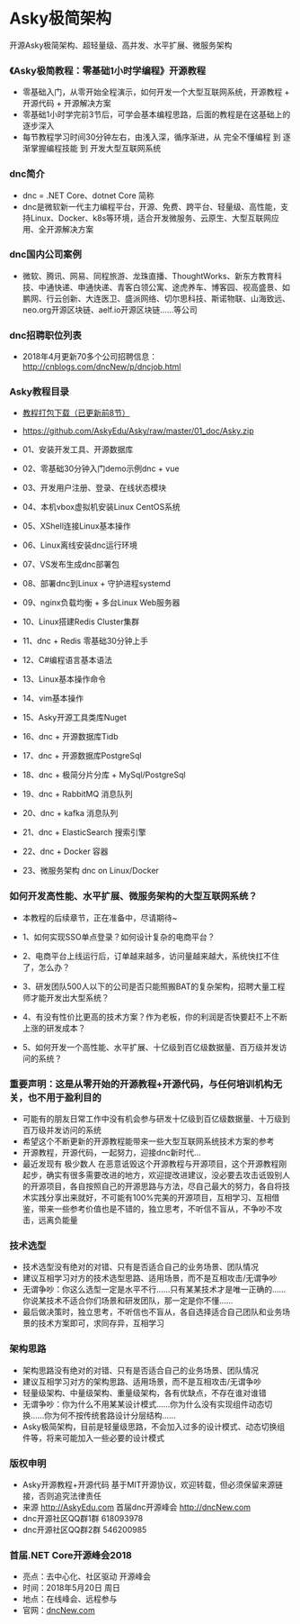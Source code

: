 # Asky极简架构
开源Asky极简架构、超轻量级、高并发、水平扩展、微服务架构

### 《Asky极简教程：零基础1小时学编程》开源教程

* 零基础入门，从零开始全程演示，如何开发一个大型互联网系统，开源教程 + 开源代码 + 开源解决方案
* 零基础1小时学完前3节后，可学会基本编程思路，后面的教程是在这基础上的逐步深入
* 每节教程学习时间30分钟左右，由浅入深，循序渐进，从 完全不懂编程 到 逐渐掌握编程技能 到 开发大型互联网系统

### dnc简介

* dnc = .NET Core、dotnet Core 简称
* dnc是微软新一代主力编程平台，开源、免费、跨平台、轻量级、高性能，支持Linux、Docker、k8s等环境，适合开发微服务、云原生、大型互联网应用、全开源解决方案

### dnc国内公司案例

* 微软、腾讯、网易、同程旅游、龙珠直播、ThoughtWorks、新东方教育科技、中通快递、申通快递、青客白领公寓、途虎养车、博客园、视高盛景、如鹏网、行云创新、大连医卫、盛派网络、切尔思科技、斯诺物联、山海致远、neo.org开源区块链、aelf.io开源区块链……等公司

### dnc招聘职位列表

* 2018年4月更新70多个公司招聘信息：http://cnblogs.com/dncNew/p/dncjob.html

### Asky教程目录

* [教程打包下载（已更新前8节）](https://github.com/AskyEdu/Asky/raw/master/01_doc/Asky.zip)
* https://github.com/AskyEdu/Asky/raw/master/01_doc/Asky.zip

* 01、安装开发工具、开源数据库
* 02、零基础30分钟入门demo示例dnc + vue
* 03、开发用户注册、登录、在线状态模块
* 04、本机vbox虚拟机安装Linux CentOS系统
* 05、XShell连接Linux基本操作
* 06、Linux离线安装dnc运行环境
* 07、VS发布生成dnc部署包
* 08、部署dnc到Linux + 守护进程systemd
* 09、nginx负载均衡 + 多台Linux Web服务器
* 10、Linux搭建Redis Cluster集群
* 11、dnc + Redis 零基础30分钟上手
* 12、C#编程语言基本语法
* 13、Linux基本操作命令
* 14、vim基本操作
* 15、Asky开源工具类库Nuget
* 16、dnc + 开源数据库Tidb
* 17、dnc + 开源数据库PostgreSql
* 18、dnc + 极简分片分库 + MySql/PostgreSql
* 19、dnc + RabbitMQ 消息队列
* 20、dnc + kafka 消息队列
* 21、dnc + ElasticSearch 搜索引擎
* 22、dnc + Docker 容器
* 23、微服务架构 dnc on Linux/Docker


### 如何开发高性能、水平扩展、微服务架构的大型互联网系统？

* 本教程的后续章节，正在准备中，尽请期待~

* 1、如何实现SSO单点登录？如何设计复杂的电商平台？
* 2、电商平台上线运行后，订单越来越多，访问量越来越大，系统快扛不住了，怎么办？
* 3、研发团队500人以下的公司是否只能照搬BAT的复杂架构，招聘大量工程师才能开发出大型系统？
* 4、有没有性价比更高的技术方案？作为老板，你的利润是否快要赶不上不断上涨的研发成本？
* 5、如何开发一个高性能、水平扩展、十亿级到百亿级数据量、百万级并发访问的系统？


### 重要声明：这是从零开始的开源教程+开源代码，与任何培训机构无关，也不用于盈利目的

* 可能有的朋友日常工作中没有机会参与研发十亿级到百亿级数据量、十万级到百万级并发访问的系统
* 希望这个不断更新的开源教程能带来一些大型互联网系统技术方案的参考
* 开源教程，开源代码，一起努力，迎接dnc新时代...
* 最近发现有 极少数人 在恶意诋毁这个开源教程与开源项目，这个开源教程刚起步，确实有很多需要改进的地方，欢迎提改进建议，没必要去攻击诋毁别人的开源项目，各自按照自己的开源思路与方法，尽自己最大的努力，各自将技术实践分享出来就好，不可能有100%完美的开源项目，互相学习、互相借鉴，带来一些参考价值也是不错的，独立思考，不听信不盲从，不争吵不攻击，远离负能量

### 技术选型

* 技术选型没有绝对的对错、只有是否适合自己的业务场景、团队情况
* 建议互相学习对方的技术选型思路、适用场景，而不是互相攻击/无谓争吵
* 无谓争吵：你这么选型一定是水平不行……只有某某技术才是唯一正确的……你说某技术不适合你们场景和研发团队，那一定是你不懂……
* 最后做决策时，独立思考，不听信也不盲从，各自选择适合自己团队和业务场景的技术方案即可，求同存异，互相学习

### 架构思路

* 架构思路没有绝对的对错、只有是否适合自己的业务场景、团队情况
* 建议互相学习对方的架构思路、适用场景，而不是互相攻击/无谓争吵
* 轻量级架构、中量级架构、重量级架构，各有优缺点，不存在谁对谁错
* 无谓争吵：你为什么不用某某设计模式……你为什么没有实现组件动态切换……你为何不按传统套路设计分层结构……
* Asky极简架构，目前是轻量级思路，不会加入过多的设计模式、动态切换组件等，将来可能加入一些必要的设计模式

### 版权申明

* Asky开源教程+开源代码 基于MIT开源协议，欢迎转载，但必须保留来源链接，否则追究法律责任
* 来源 http://AskyEdu.com 首届dnc开源峰会 http://dncNew.com 
* dnc开源社区QQ群1群 618093978 
* dnc开源社区QQ群2群 546200985

### 首届.NET Core开源峰会2018

* 亮点：去中心化、社区驱动 开源峰会
* 时间：2018年5月20日 周日
* 地点：在线峰会、远程参与
* 官网：[dncNew.com](http://dncNew.com)




